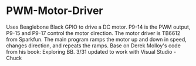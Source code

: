 # PWM-Motor-Driver
Uses Beaglebone Black GPIO to drive a DC motor.
P9-14 is the PWM output, P9-15 and P9-17 control the motor direction.
The motor driver is TB6612 from Sparkfun. The main program ramps the motor
up and down in speed, changes direction, and repeats the ramps. Base on Derek Molloy's
code from his book: Exploring BB.
3/31 updated to work with Visual Studio
 -Chuck
